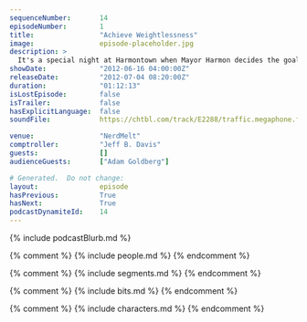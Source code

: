 ```yaml
---
sequenceNumber:       14
episodeNumber:        1
title:                "Achieve Weightlessness"
image:                episode-placeholder.jpg
description: >
  It's a special night at Harmontown when Mayor Harmon decides the goal is to "achieve weightlessness" and establish Harmontown's real purpose. One hour, thirty tangents, two emails from Harmon's big brother and that goal remains unachieved, but a legen...
showDate:             "2012-06-16 04:00:00Z"
releaseDate:          "2012-07-04 08:20:00Z"
duration:             "01:12:13"
isLostEpisode:        false
isTrailer:            false
hasExplicitLanguage:  false
soundFile:            https://chtbl.com/track/E2288/traffic.megaphone.fm/STA6968392779.mp3?updated=1554335997

venue:                "NerdMelt"
comptroller:          "Jeff B. Davis"
guests:               []
audienceGuests:       ["Adam Goldberg"]

# Generated.  Do not change:
layout:               episode
hasPrevious:          True
hasNext:              True
podcastDynamiteId:    14
---
```


{% include podcastBlurb.md %}

{% comment %}
{% include people.md %}
{% endcomment %}

{% comment %}
{% include segments.md %}
{% endcomment %}

{% comment %}
{% include bits.md %}
{% endcomment %}

{% comment %}
{% include characters.md %}
{% endcomment %}

